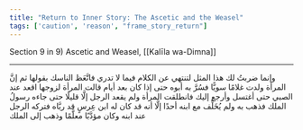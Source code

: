 ```yaml
---
title: "Return to Inner Story: The Ascetic and the Weasel"
tags: ['caution', 'reason', "frame_story_return"]
---
```


 Section 9 in 9) Ascetic and Weasel, [[Kalīla wa-Dimna]]

---
وإنما ضربتُ لك هذا المثل لتنتهي عن الكلام فيما لا تدري فاتَّعَظ الناسك بقولها ثم إنَّ المرأة ولدت غلامًا سويًّا فسُرَّ به أبوه حتى إذا كان بعد أيام قالت المرأة لزوجها اقعد عند الصبي حتى أغتسل وأرجع إليك فانطلقت المرأة ولم يقعد الرجل إلَّا قليلًا حتى جاءه رسولُ الملك فذهب به ولم يُخَلِّف مع ابنه أحدًا إلَّا أنه قد كان له ابن عِرسٍ قد ربَّاه فتركه الرجل عند ابنه وكان مؤدَّبًا معلَّمًا وذهب إلى الملك
